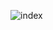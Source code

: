 ![index](https://user-images.githubusercontent.com/42772160/150763508-b325e0b0-44e8-4426-858d-553d049fa572.png)
